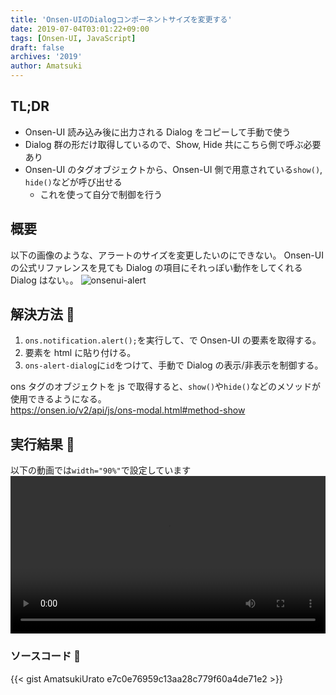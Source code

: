 ```yaml
---
title: 'Onsen-UIのDialogコンポーネントサイズを変更する'
date: 2019-07-04T03:01:22+09:00
tags: [Onsen-UI, JavaScript]
draft: false
archives: '2019'
author: Amatsuki
---
```


## TL;DR

- Onsen-UI 読み込み後に出力される Dialog をコピーして手動で使う
- Dialog 群の形だけ取得しているので、Show, Hide 共にこちら側で呼ぶ必要あり
- Onsen-UI のタグオブジェクトから、Onsen-UI 側で用意されている`show()`, `hide()`などが呼び出せる
  - これを使って自分で制御を行う

## 概要

以下の画像のような、アラートのサイズを変更したいのにできない。
Onsen-UI の公式リファレンスを見ても Dialog の項目にそれっぽい動作をしてくれる Dialog はない。。
![onsenui-alert](/resources/change-onsen-ui-dialog-component-size/alert.png)

## 解決方法 🤗

1. `ons.notification.alert();`を実行して、で Onsen-UI の要素を取得する。
2. 要素を html に貼り付ける。
3. `ons-alert-dialog`に`id`をつけて、手動で Dialog の表示/非表示を制御する。

ons タグのオブジェクトを js で取得すると、`show()`や`hide()`などのメソッドが使用できるようになる。  
https://onsen.io/v2/api/js/ons-modal.html#method-show

## 実行結果 🎥

以下の動画では`width="90%"`で設定しています
<video style="width:100%;" autoplay controls loop>
　　<source src="/resources/change-onsen-ui-dialog-component-size/alertDialog.webm" />
</video>

### ソースコード 📓

{{< gist AmatsukiUrato e7c0e76959c13aa28c779f60a4de71e2 >}}
